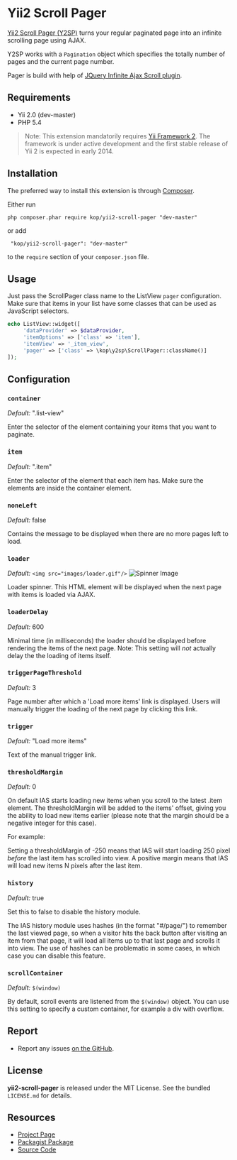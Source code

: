 Yii2 Scroll Pager
=================

[Yii2 Scroll Pager (Y2SP)](http://kop.github.io/yii2-scroll-pager) turns your regular paginated page into an
infinite scrolling page using AJAX.

Y2SP works with a `Pagination` object which specifies the totally number of pages and the current page number.

Pager is build with help of [JQuery Infinite Ajax Scroll plugin](https://github.com/webcreate/infinite-ajax-scroll).


## Requirements

- Yii 2.0 (dev-master)
- PHP 5.4

> Note:
This extension mandatorily requires [Yii Framework 2](https://github.com/yiisoft/yii2).
The framework is under active development and the first stable release of Yii 2 is expected in early 2014.


## Installation

The preferred way to install this extension is through [Composer](http://getcomposer.org/).

Either run

``` php composer.phar require kop/yii2-scroll-pager "dev-master" ```

or add

``` "kop/yii2-scroll-pager": "dev-master"```

to the `require` section of your `composer.json` file.


## Usage

Just pass the ScrollPager class name to the ListView `pager` configuration.
Make sure that items in your list have some classes that can be used as JavaScript selectors.

```php
echo ListView::widget([
     'dataProvider' => $dataProvider,
     'itemOptions' => ['class' => 'item'],
     'itemView' => '_item_view',
     'pager' => ['class' => \kop\y2sp\ScrollPager::className()]
]);
```


## Configuration

### `container`

*Default:* ".list-view"

Enter the selector of the element containing your items that you want to paginate.

### `item`

*Default:* ".item"

Enter the selector of the element that each item has. Make sure the elements are inside the container element.

### `noneLeft`

*Default:* false

Contains the message to be displayed when there are no more pages left to load.

### `loader`

*Default:* `<img src="images/loader.gif"/>` ![Spinner Image](https://raw2.github.com/kop/yii2-scroll-pager/master/assets/infinite-ajax-scroll/images/loader.gif)

Loader spinner. This HTML element will be displayed when the next page with items is loaded via AJAX.

### `loaderDelay`

*Default:* 600

Minimal time (in milliseconds) the loader should be displayed before rendering the items of the next page.
Note: This setting will _not_ actually delay the the loading of items itself.

### `triggerPageThreshold`

*Default:* 3

Page number after which a 'Load more items' link is displayed.
Users will manually trigger the loading of the next page by clicking this link.

### `trigger`

*Default:* "Load more items"

Text of the manual trigger link.

### `thresholdMargin`

*Default:* 0

On default IAS starts loading new items when you scroll to the latest .item element.
The thresholdMargin will be added to the items' offset, giving you the ability to load new items earlier
(please note that the margin should be a negative integer for this case).

For example:

Setting a thresholdMargin of -250 means that IAS will start loading 250 pixel _before_ the last item has scrolled into view.
A positive margin means that IAS will load new items N pixels after the last item.

### `history`

*Default:* true

Set this to false to disable the history module.

The IAS history module uses hashes (in the format "#/page/<num>") to remember the last viewed page,
so when a visitor hits the back button after visiting an item from that page,
it will load all items up to that last page and scrolls it into view.
The use of hashes can be problematic in some cases, in which case you can disable this feature.

### `scrollContainer`

*Default:* `$(window)`

By default, scroll events are listened from the `$(window)` object.
You can use this setting to specify a custom container, for example a div with overflow.


## Report

- Report any issues [on the GitHub](https://github.com/kop/yii2-scroll-pager/issues).


## License

**yii2-scroll-pager** is released under the MIT License. See the bundled `LICENSE.md` for details.


## Resources

- [Project Page](http://kop.github.io/yii2-scroll-pager)
- [Packagist Package](https://packagist.org/packages/kop/yii2-scroll-pager)
- [Source Code](https://github.com/kop/yii2-scroll-pager)
